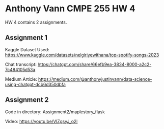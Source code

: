 # Anthony Vann CMPE 255 HW 4
HW 4 contains 2 assignments.

## Assignment 1 
Kaggle Dataset Used: https://www.kaggle.com/datasets/nelgiriyewithana/top-spotify-songs-2023

Chat transcript: https://chatgpt.com/share/66efb9ea-3834-8000-a2c2-7c484105d53a

Medium Article: https://medium.com/@anthonyjustinvann/data-science-using-chatgpt-dcb6d350dbfa


## Assignment 2
Code in directory: Assignment2/maplestory_flask

Video: https://youtu.be/VlZgsyJ_o2I

